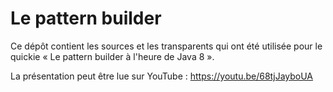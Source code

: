 # Le pattern builder  

Ce dépôt contient les sources et les transparents qui ont été utilisée pour le
quickie « Le pattern builder à l'heure de Java 8 ».

La présentation peut être lue sur YouTube : https://youtu.be/68tjJayboUA

